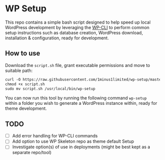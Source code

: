 # WP Setup

This repo contains a simple bash script designed to help speed up local
WordPress development by leveraging the [WP-CLI](https://wp-cli.org) to perform
common setup instructions such as database creation, WordPress download,
installation & configuration, ready for development.

## How to use

Download the `script.sh` file, grant executable permissions and move to suitable
path:

```txt
curl -O https://raw.githubusercontent.com/1minus1limited/wp-setup/master/script.sh
chmod +x script.sh
sudo mv script.sh /usr/local/bin/wp-setup
```

You can now run this tool by running the following command `wp-setup` within
a folder you wish to generate a WordPress instance within, ready for theme
development.

## TODO

- [ ] Add error handling for WP-CLI commands
- [ ] Add option to use WP Skeleton repo as theme default Setup
- [ ] Investigate option(s) of use in deployments (might be best kept as a
  separate repo/tool)

